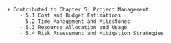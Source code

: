     + Contributed to Chapter 5: Project Management
    	- 5.1 Cost and Budget Estimations
    	- 5.2 Time Management and Milestones
    	- 5.3 Resource Allocation and Usage
    	- 5.4 Risk Assessment and Mitigation Strategies

